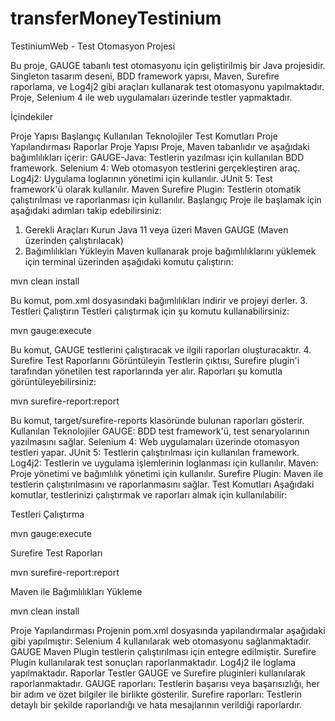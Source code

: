 # transferMoneyTestinium

TestiniumWeb - Test Otomasyon Projesi

Bu proje, GAUGE tabanlı test otomasyonu için geliştirilmiş bir Java projesidir. Singleton tasarım deseni, BDD framework yapısı, Maven, Surefire raporlama, ve Log4j2 gibi araçları kullanarak test otomasyonu yapılmaktadır. Proje, Selenium 4 ile web uygulamaları üzerinde testler yapmaktadır.

İçindekiler

Proje Yapısı
Başlangıç
Kullanılan Teknolojiler
Test Komutları
Proje Yapılandırması
Raporlar
Proje Yapısı
Proje, Maven tabanlıdır ve aşağıdaki bağımlılıkları içerir:
GAUGE-Java: Testlerin yazılması için kullanılan BDD framework.
Selenium 4: Web otomasyon testlerini gerçekleştiren araç.
Log4j2: Uygulama loglarının yönetimi için kullanılır.
JUnit 5: Test framework'ü olarak kullanılır.
Maven Surefire Plugin: Testlerin otomatik çalıştırılması ve raporlanması için kullanılır.
Başlangıç
Proje ile başlamak için aşağıdaki adımları takip edebilirsiniz:
1. Gerekli Araçları Kurun
Java 11 veya üzeri
Maven
GAUGE (Maven üzerinden çalıştırılacak)
2. Bağımlılıkları Yükleyin
Maven kullanarak proje bağımlılıklarını yüklemek için terminal üzerinden aşağıdaki komutu çalıştırın:

mvn clean install

Bu komut, pom.xml dosyasındaki bağımlılıkları indirir ve projeyi derler.
3. Testleri Çalıştırın
Testleri çalıştırmak için şu komutu kullanabilirsiniz:

mvn gauge:execute

Bu komut, GAUGE testlerini çalıştıracak ve ilgili raporları oluşturacaktır.
4. Surefire Test Raporlarını Görüntüleyin
Testlerin çıktısı, Surefire plugin'i tarafından yönetilen test raporlarında yer alır. Raporları şu komutla görüntüleyebilirsiniz:

mvn surefire-report:report

Bu komut, target/surefire-reports klasöründe bulunan raporları gösterir.
Kullanılan Teknolojiler
GAUGE: BDD test framework'ü, test senaryolarının yazılmasını sağlar.
Selenium 4: Web uygulamaları üzerinde otomasyon testleri yapar.
JUnit 5: Testlerin çalıştırılması için kullanılan framework.
Log4j2: Testlerin ve uygulama işlemlerinin loglanması için kullanılır.
Maven: Proje yönetimi ve bağımlılık yönetimi için kullanılır.
Surefire Plugin: Maven ile testlerin çalıştırılmasını ve raporlanmasını sağlar.
Test Komutları
Aşağıdaki komutlar, testlerinizi çalıştırmak ve raporları almak için kullanılabilir:

Testleri Çalıştırma

mvn gauge:execute



Surefire Test Raporları

mvn surefire-report:report

Maven ile Bağımlılıkları Yükleme

mvn clean install

Proje Yapılandırması
Projenin pom.xml dosyasında yapılandırmalar aşağıdaki gibi yapılmıştır:
Selenium 4 kullanılarak web otomasyonu sağlanmaktadır.
GAUGE Maven Plugin testlerin çalıştırılması için entegre edilmiştir.
Surefire Plugin kullanılarak test sonuçları raporlanmaktadır.
Log4j2 ile loglama yapılmaktadır.
Raporlar
Testler GAUGE ve Surefire pluginleri kullanılarak raporlanmaktadır.
GAUGE raporları: Testlerin başarısı veya başarısızlığı, her bir adım ve özet bilgiler ile birlikte gösterilir.
Surefire raporları: Testlerin detaylı bir şekilde raporlandığı ve hata mesajlarının verildiği raporlardır.

 
